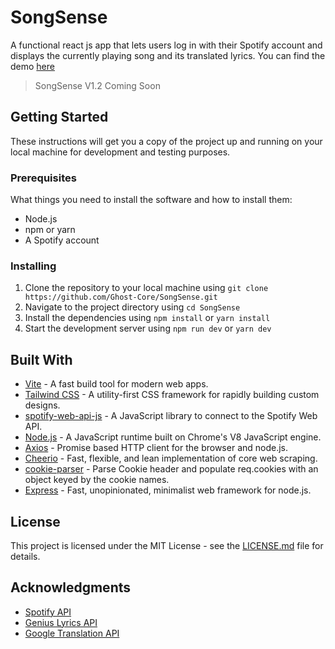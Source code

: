 # SongSense

A functional react js app that lets users log in with their Spotify account and displays the currently playing song and its translated lyrics.
You can find the demo [here](https://songsense.aminahmadi.me/)

> SongSense V1.2 Coming Soon

## Getting Started

These instructions will get you a copy of the project up and running on your local machine for development and testing purposes.

### Prerequisites

What things you need to install the software and how to install them:

-   Node.js
-   npm or yarn
-   A Spotify account

### Installing

1.  Clone the repository to your local machine using `git clone https://github.com/Ghost-Core/SongSense.git`
2.  Navigate to the project directory using `cd SongSense`
3.  Install the dependencies using `npm install` or `yarn install`
4.  Start the development server using `npm run dev` or `yarn dev`

## Built With

-   [Vite](https://github.com/vitejs/vite) - A fast build tool for modern web apps.
-   [Tailwind CSS](https://github.com/tailwindcss/tailwindcss) - A utility-first CSS framework for rapidly building custom designs.
-   [spotify-web-api-js](https://github.com/JMPerez/spotify-web-api-js) - A JavaScript library to connect to the Spotify Web API.
-   [Node.js](https://nodejs.org/en/) - A JavaScript runtime built on Chrome's V8 JavaScript engine.
-   [Axios](https://github.com/axios/axios) - Promise based HTTP client for the browser and node.js.
-   [Cheerio](https://github.com/cheeriojs/cheerio) - Fast, flexible, and lean implementation of core web scraping.
-   [cookie-parser](https://github.com/expressjs/cookie-parser) - Parse Cookie header and populate req.cookies with an object keyed by the cookie names.
-   [Express](https://github.com/expressjs/express) - Fast, unopinionated, minimalist web framework for node.js.


## License

This project is licensed under the MIT License - see the [LICENSE.md](https://chat.openai.com/LICENSE.md) file for details.

## Acknowledgments

-   [Spotify API](https://developer.spotify.com/documentation/web-api/)
-   [Genius Lyrics API](https://docs.genius.com/)
-   [Google Translation API](https://cloud.google.com/translate/docs)